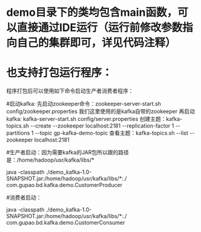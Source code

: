 # demo目录下的类均包含main函数，可以直接通过IDE运行（运行前修改参数指向自己的集群即可，详见代码注释）
# 也支持打包运行程序：

程序打包后可以使用如下命令启动生产者消费者程序：

#启动kafka:
先启动zookeeper命令：zookeeper-server-start.sh config/zookeeper.properties   我们这里使用的是kafka自带的zookeeper
再启动kafka: kafka-server-start.sh config/server.properties
创建主题：kafka-topics.sh  --create  --zookeeper  localhost:2181  --replication-factor  1  --partitions  1  --topic  gp-kafka-demo-topic
查看主题：kafka-topics.sh  --list  --zookeeper  localhost:2181

#生产者启动：因为需要kafka的JAR包所以跟的路径是：/home/hadoop/usr/kafka/libs/*

java -classpath ./demo_kafka-1.0-SNAPSHOT.jar:/home/hadoop/usr/kafka/libs/*:./ com.gupao.bd.kafka.demo.CustomerProducer

#消费者启动：

java -classpath ./demo_kafka-1.0-SNAPSHOT.jar:/home/hadoop/usr/kafka/libs/*:./ com.gupao.bd.kafka.demo.CustomerConsumer